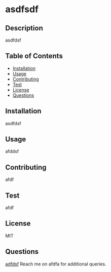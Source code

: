 # asdfsdf
  
  ## Description
  asdfdsf

  ## Table of Contents
  * [Installation](#installation)
  * [Usage](#usage)
  * [Contributing](#contributing)
  * [Test](#test)
  * [License](#license)
  * [Questions](#questions)

  
  ## Installation
  asdfdsf

  ## Usage
  afddsf
  
  ## Contributing
  afdf
  
  ## Test
  afdf
  
  ## License
  MIT
  
  ## Questions
  [adfdsf](https://github.com/adfdsf)
  Reach me on afdfa for additional queries.
